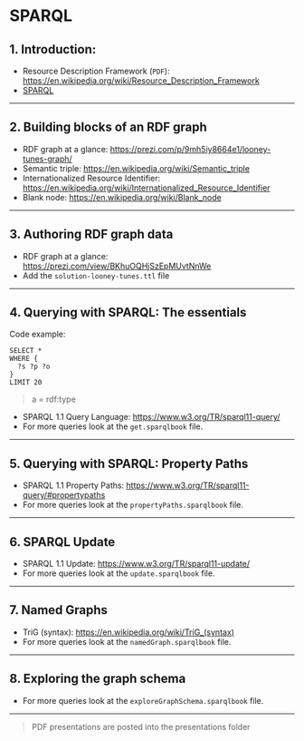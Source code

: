 # SPARQL

## 1. Introduction:

- Resource Description Framework (`PDF`): https://en.wikipedia.org/wiki/Resource_Description_Framework
- [SPARQL](https://en.wikipedia.org/wiki/SPARQL)

***

## 2. Building blocks of an RDF graph

- RDF graph at a glance: https://prezi.com/p/9mh5iy8664e1/looney-tunes-graph/
- Semantic triple: https://en.wikipedia.org/wiki/Semantic_triple
- Internationalized Resource Identifier: https://en.wikipedia.org/wiki/Internationalized_Resource_Identifier
- Blank node: https://en.wikipedia.org/wiki/Blank_node

***

## 3. Authoring RDF graph data

* RDF graph at a glance: https://prezi.com/view/BKhuOQHjSzEpMUvtNnWe
* Add the `solution-looney-tunes.ttl` file 

***

## 4. Querying with SPARQL: The essentials

Code example:
```
SELECT *
WHERE {
  ?s ?p ?o
}
LIMIT 20
```

> a = rdf:type

* SPARQL 1.1 Query Language: https://www.w3.org/TR/sparql11-query/
* For more queries look at the `get.sparqlbook` file.

***

## 5. Querying with SPARQL: Property Paths

* SPARQL 1.1 Property Paths: https://www.w3.org/TR/sparql11-query/#propertypaths
* For more queries look at the `propertyPaths.sparqlbook` file.

***

## 6. SPARQL Update

* SPARQL 1.1 Update: https://www.w3.org/TR/sparql11-update/
* For more queries look at the `update.sparqlbook` file.

***

## 7. Named Graphs

* TriG (syntax): https://en.wikipedia.org/wiki/TriG_(syntax)
* For more queries look at the `namedGraph.sparqlbook` file.

***

## 8. Exploring the graph schema

* For more queries look at the `exploreGraphSchema.sparqlbook` file.

***

>PDF presentations are posted into the presentations folder
